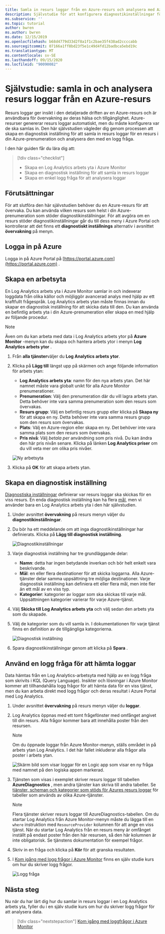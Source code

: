 ```yaml
---
title: Samla in resurs loggar från en Azure-resurs och analysera med Azure Monitor
description: Självstudie för att konfigurera diagnostikinställningar för att samla in resurs loggar från en Azure-resurs till en Log Analytics arbets yta där de kan analyseras med en logg fråga.
ms.subservice: ''
ms.topic: tutorial
author: bwren
ms.author: bwren
ms.date: 12/15/2019
ms.openlocfilehash: b68d4779d33d2f8a1f1c2bae35f438ad2ccccabb
ms.sourcegitcommit: 07166a1ff8bd23f5e1c49d4fd12badbca5ebd19c
ms.translationtype: MT
ms.contentlocale: sv-SE
ms.lasthandoff: 09/15/2020
ms.locfileid: "90090082"
---
```

# <a name="tutorial-collect-and-analyze-resource-logs-from-an-azure-resource"></a>Självstudie: samla in och analysera resurs loggar från en Azure-resurs

Resurs loggar ger insikt i den detaljerade driften av en Azure-resurs och är användbara för övervakning av deras hälsa och tillgänglighet. Azure-resurser genererar resurs loggar automatiskt, men du måste konfigurera var de ska samlas in. Den här självstudien vägleder dig genom processen att skapa en diagnostisk inställning för att samla in resurs loggar för en resurs i din Azure-prenumeration och analysera den med en logg fråga.

I den här guiden får du lära dig att:

> [!div class="checklist"]
> * Skapa en Log Analytics arbets yta i Azure Monitor
> * Skapa en diagnostisk inställning för att samla in resurs loggar 
> * Skapa en enkel logg fråga för att analysera loggar


## <a name="prerequisites"></a>Förutsättningar

För att slutföra den här självstudien behöver du en Azure-resurs för att övervaka. Du kan använda vilken resurs som helst i din Azure-prenumeration som stöder diagnostikinställningar. För att avgöra om en resurs stöder diagnostikinställningar går du till dess meny i Azure Portal och kontrollerar att det finns ett **diagnostiskt inställnings** alternativ i avsnittet **övervakning** på menyn.


## <a name="log-in-to-azure"></a>Logga in på Azure
Logga in på Azure Portal på [https://portal.azure.com](https://portal.azure.com) .


## <a name="create-a-workspace"></a>Skapa en arbetsyta
En Log Analytics arbets yta i Azure Monitor samlar in och indexerar loggdata från olika källor och möjliggör avancerad analys med hjälp av ett kraftfullt frågespråk. Log Analytics arbets ytan måste finnas innan du skapar en diagnostisk inställning för att skicka data till den. Du kan använda en befintlig arbets yta i din Azure-prenumeration eller skapa en med hjälp av följande procedur. 

> [!NOTE]
> Även om du kan arbeta med data i Log Analytics arbets ytor på **Azure Monitor** -menyn kan du skapa och hantera arbets ytor i menyn **Log Analytics arbets ytor** .

1. Från **alla tjänster**väljer du **Log Analytics arbets ytor**.
2. Klicka på **Lägg till** längst upp på skärmen och ange följande information för arbets ytan:
   - **Log Analytics arbets yta**: namn för den nya arbets ytan. Det här namnet måste vara globalt unikt för alla Azure Monitor prenumerationer.
   - **Prenumeration**: Välj den prenumeration där du vill lagra arbets ytan. Detta behöver inte vara samma prenumeration som den resurs som övervakas.
   - **Resurs grupp**: Välj en befintlig resurs grupp eller klicka på **Skapa ny** för att skapa en ny. Detta behöver inte vara samma resurs grupp som den resurs som övervakas.
   - **Plats**: Välj en Azure-region eller skapa en ny. Det behöver inte vara samma plats som den resurs som övervakas.
   - **Pris nivå**: Välj *betala per* användning som pris nivå. Du kan ändra den här pris nivån senare. Klicka på länken **Log Analytics priser** om du vill veta mer om olika pris nivåer.

    ![Ny arbetsyta](media/tutorial-resource-logs/new-workspace.png)

3. Klicka på **OK** för att skapa arbets ytan.

## <a name="create-a-diagnostic-setting"></a>Skapa en diagnostisk inställning
[Diagnostiska inställningar](../platform/diagnostic-settings.md) definierar var resurs loggar ska skickas för en viss resurs. En enda diagnostisk inställning kan ha flera [mål](../platform/diagnostic-settings.md#destinations), men vi använder bara en Log Analytics arbets yta i den här självstudien.

1. Under avsnittet **övervakning** på resurs menyn väljer du **diagnostikinställningar**.
2. Du bör ha ett meddelande om att inga diagnostikinställningar har definierats. Klicka på **Lägg till diagnostisk inställning**.

    ![Diagnostikinställningar](media/tutorial-resource-logs/diagnostic-settings.png)

3. Varje diagnostisk inställning har tre grundläggande delar:
 
   - **Namn**: detta har ingen betydande inverkan och bör helt enkelt vara beskrivande.
   - **Mål**: en eller flera destinationer för att skicka loggarna. Alla Azure-tjänster delar samma uppsättning tre möjliga destinationer. Varje diagnostisk inställning kan definiera ett eller flera mål, men inte fler än ett mål av en viss typ. 
   - **Kategorier**: kategorier av loggar som ska skickas till varje mål. Uppsättningen kategorier varierar för varje Azure-tjänst.

4. Välj **Skicka till Log Analytics arbets yta** och välj sedan den arbets yta som du skapade.
5. Välj de kategorier som du vill samla in. I dokumentationen för varje tjänst finns en definition av de tillgängliga kategorierna.

    ![Diagnostisk inställning](media/tutorial-resource-logs/diagnostic-setting.png)

6. Spara diagnostikinställningar genom att klicka på **Spara** .

    
 
 ## <a name="use-a-log-query-to-retrieve-logs"></a>Använd en logg fråga för att hämta loggar
Data hämtas från en Log Analytics-arbetsyta med hjälp av en logg fråga som skrivits i KQL (Query Language). Insikter och lösningar i Azure Monitor kommer att tillhandahålla logg frågor för att hämta data för en viss tjänst, men du kan arbeta direkt med logg frågor och deras resultat i Azure Portal med Log Analytics. 

1. Under avsnittet **övervakning** på resurs menyn väljer du **loggar**.
2. Log Analytics öppnas med ett tomt frågefönster med omfånget angivet till din resurs. Alla frågor kommer bara att innehålla poster från den resursen.

    > [!NOTE]
    > Om du öppnade loggar från Azure Monitor-menyn, ställs området in på arbets ytan Log Analytics. I det här fallet inkluderar alla frågor alla poster i arbets ytan.
   
    ![Skärm bild som visar loggar för en Logic app som visar en ny fråga med namnet på den logiska appen markerad.](media/tutorial-resource-logs/logs.png)

4. Tjänsten som visas i exemplet skriver resurs loggar till tabellen **AzureDiagnostics** , men andra tjänster kan skriva till andra tabeller. Se [tjänster, scheman och kategorier som stöds för Azures resurs loggar](../platform/resource-logs-schema.md) för tabeller som används av olika Azure-tjänster.

    > [!NOTE]
    > Flera tjänster skriver resurs loggar till AzureDiagnostics-tabellen. Om du startar Log Analytics från Azure Monitor-menyn måste du lägga till en `where` instruktion med `ResourceProvider` kolumnen för att ange en viss tjänst. När du startar Log Analytics från en resurs meny är omfånget inställt på endast poster från den här resursen, så den här kolumnen är inte obligatorisk. Se tjänstens dokumentation för exempel frågor.


5. Skriv in en fråga och klicka på **Kör** för att granska resultaten. 
6. I [Kom igång med logg frågor i Azure Monitor](../log-query/get-started-queries.md) finns en själv studie kurs om hur du skriver logg frågor.

    ![Logg fråga](media/tutorial-resource-logs/log-query-1.png)




## <a name="next-steps"></a>Nästa steg
Nu när du har lärt dig hur du samlar in resurs loggar i en Log Analytics arbets yta, fyller du i en själv studie kurs om hur du skriver logg frågor för att analysera data.

> [!div class="nextstepaction"]
> [Kom igång med loggfrågor i Azure Monitor](../log-query/get-started-queries.md)
